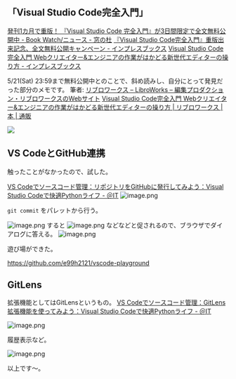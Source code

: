 ## 「Visual Studio Code完全入門」

[発刊1カ月で重版！ 『Visual Studio Code 完全入門』が3日間限定で全文無料公開中 - Book Watch/ニュース - 窓の杜](https://forest.watch.impress.co.jp/docs/bookwatch/news/1409754.html)
[『Visual Studio Code完全入門』重版出来記念、全文無料公開キャンペーン - インプレスブックス](https://book.impress.co.jp/items/vs-code)
[Visual Studio Code完全入門 Webクリエイター&エンジニアの作業がはかどる新世代エディターの操り方 - インプレスブックス](https://book.impress.co.jp/books/1121101051)

5/21(Sat) 23:59まで無料公開中とのことで、斜め読みし、自分にとって発見だった部分のメモです。
筆者: [リブロワークス – LibroWorks – 編集プロダクション・リブロワークスのWebサイト](https://libroworks.co.jp/)
[Visual Studio Code完全入門 Webクリエイター&エンジニアの作業がはかどる新世代エディターの操り方 | リブロワークス |本 | 通販](https://www.amazon.co.jp/dp/4295013455/)

![](https://images-na.ssl-images-amazon.com/images/I/51BkK+DIb8L._SX350_BO1,204,203,200_.jpg)

## VS CodeとGitHub連携

触ったことがなかったので、試した。

[VS Codeでソースコード管理：リポジトリをGitHubに発行してみよう：Visual Studio Codeで快適Pythonライフ - ＠IT](https://atmarkit.itmedia.co.jp/ait/articles/2110/29/news043.html)
![image.png](https://qiita-image-store.s3.ap-northeast-1.amazonaws.com/0/93824/94f639e2-753e-b8a7-b3ca-19c57ad0d70b.png)

`git commit` をパレットから行う。

![image.png](https://qiita-image-store.s3.ap-northeast-1.amazonaws.com/0/93824/1160e374-2281-342e-4740-6ad993bd16b1.png)
すると
![image.png](https://qiita-image-store.s3.ap-northeast-1.amazonaws.com/0/93824/1511a452-8187-492b-28dd-54501d4790eb.png)
などなどと促されるので、ブラウザでダイアログに答える。
![image.png](https://qiita-image-store.s3.ap-northeast-1.amazonaws.com/0/93824/cdefe13e-8cdc-b303-3bb8-62a400fa5721.png)

遊び場ができた。

https://github.com/e99h2121/vscode-playground

## GitLens

拡張機能としてはGitLensというもの。
[VS Codeでソースコード管理：GitLens拡張機能を使ってみよう：Visual Studio Codeで快適Pythonライフ - ＠IT](https://atmarkit.itmedia.co.jp/ait/articles/2111/19/news034.html)

![image.png](https://qiita-image-store.s3.ap-northeast-1.amazonaws.com/0/93824/e1c4adeb-3e52-ea71-52a1-d60856eee3bd.png)

履歴表示など。

![image.png](https://qiita-image-store.s3.ap-northeast-1.amazonaws.com/0/93824/9d5a1c26-ea20-7314-a811-46c637798c65.png)

以上です～。
